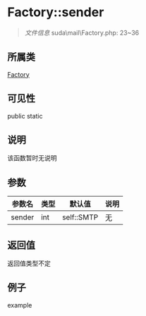 # Factory::sender



> *文件信息* suda\mail\Factory.php: 23~36

## 所属类 

[Factory](../Factory.md)

## 可见性

 public static

## 说明

该函数暂时无说明


## 参数


| 参数名 | 类型 | 默认值 | 说明 |
|--------|-----|-------|-------|
| sender |  int | self::SMTP | 无 |



## 返回值

返回值类型不定


## 例子

example